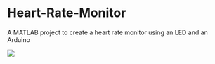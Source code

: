 # Heart-Rate-Monitor
A MATLAB project to create a heart rate monitor using an LED and an Arduino

![](https://drive.google.com/file/d/0B6CF3R7xkmDncXVyd2ZqNG1mZ00/view?resourcekey=0-WYxLSRo1dgmzS3FJWGWNxw)

